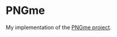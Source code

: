 # PNGme

My implementation of the [PNGme project](https://github.com/HoshigaIkaro/pngme/assets/113613477/2dbf2513-cbd8-4893-a9bd-8d0ca6d45380).
